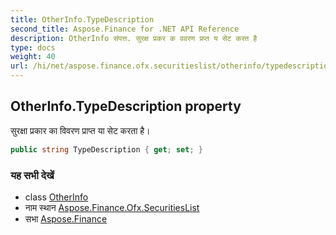 ```yaml
---
title: OtherInfo.TypeDescription
second_title: Aspose.Finance for .NET API Reference
description: OtherInfo संपत्त. सुरक्ष प्रकर क ववरण प्रप्त य सेट करत है
type: docs
weight: 40
url: /hi/net/aspose.finance.ofx.securitieslist/otherinfo/typedescription/
---
```

## OtherInfo.TypeDescription property

सुरक्षा प्रकार का विवरण प्राप्त या सेट करता है।

```csharp
public string TypeDescription { get; set; }
```

### यह सभी देखें

* class [OtherInfo](../)
* नाम स्थान [Aspose.Finance.Ofx.SecuritiesList](../../otherinfo/)
* सभा [Aspose.Finance](../../../)


